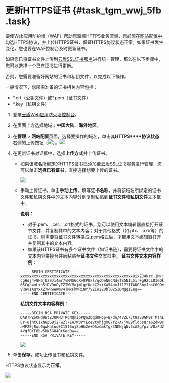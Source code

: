 # 更新HTTPS证书 {#task_tgm_wwj_5fb .task}

要使Web应用防护墙（WAF）帮助您监控HTTPS业务流量，您必须在[网站配置](intl.zh-CN/用户指南/接入WAF/网站配置.md#)中勾选HTTPS协议，并上传HTTPS证书，保证HTTPS协议状态正常。如果证书发生变化，您也要在WAF控制台及时更新证书。

如果您已将证书文件上传到[云盾SSL证书服务](https://yundunnext.console.aliyun.com/?p=casnext)进行统一管理，那么在以下步骤中，您可以选择一个已有证书进行更新。

否则，您需要准备好网站的证书和私钥文件，以完成以下操作。

一般情况下，您所需准备的证书相关内容包括：

-   \*.crt（公钥文件）或\*.pem（证书文件）
-   \*.key（私钥文件）

1.  登录[云盾Web应用防火墙控制台](https://yundun.console.aliyun.com/?p=waf)。 
2.  在页面上方选择地域：**中国大陆**、**海外地区**。 
3.  在**管理** \> **网站配置**页面，选择要操作的域名，单击其**HTTPS****协议状态**右侧的上传按钮（![](http://static-aliyun-doc.oss-cn-hangzhou.aliyuncs.com/assets/img/63378/154407457731794_zh-CN.png)）。![](http://static-aliyun-doc.oss-cn-hangzhou.aliyuncs.com/assets/img/63378/154407457731793_zh-CN.png)

 
4.  在更新证书对话框中，选择**上传方式**并上传证书。 
    -   如果该域名所绑定的HTTPS证书已添加至[云盾SSL证书服务](https://yundunnext.console.aliyun.com/?p=casnext)进行管理，您可以单击**选择已有证书**，直接选择想要上传的证书。

        ![](http://static-aliyun-doc.oss-cn-hangzhou.aliyuncs.com/assets/img/63378/154407457731795_zh-CN.png)

    -   手动上传证书。单击**手动上传**，填写**证书名称**，并将该域名所绑定的证书文件和私钥文件中的文本内容分别复制粘贴到**证书文件**和**私钥文件**文本框中。

        **说明：** 

        -   对于.pem、.cer、.crt格式的证书，您可以使用文本编辑器直接打开证书文件，并复制其中的文本内容；对于其他格式（如.pfx、.p7b等）的证书，则需要将证书文件转换成.pem格式后，才能用文本编辑器打开并复制其中的文本内容。
        -   如果该HTTPS证书有多个证书文件（如证书链），需要将证书文件中的文本内容拼接合并后粘贴至**证书文件**文本框中。
        **证书文件文本内容样例**：

        ```
        -----BEGIN CERTIFICATE-----
        xxxxxxxxxxxxxxxxxxxxxxxxxxxxxxxxxxxxxxxxxxxxxxxxxx8ixZJ4krc+1M+j2kcubVpsE2
        cgHdj4v8H6jUz9Ji4mr7vMNS6dXv8PUkl/qoDeNGCNdyTS5NIL5ir+g92cL8IGOkjgvhlqt9vc
        65Cgb4mL+n5+DV9uOyTZTW/MojmlgfUekC2xiXa54nxJf17Y1TADGSbyJbsC0Q9nIrHsPl8YKk
        vRWvIAqYxXZ7wRwWWmv4TMxFhWRiNY7yZIo2ZUhl02SIDNggIEeg==
        -----END CERTIFICATE-----
        ```

        **私钥文件文本内容样例**：

        ```
        -----BEGIN RSA PRIVATE KEY-----
        DADTPZoOHd9WtZ3UKHJTRgNQmioPQn2bqdKHop+B/dn/4VZL7Jt8zSDGM9sTMThLyvsmLQKBgQ
        Cr+ujntC1kN6pGBj2Fw2l/EA/W3rYEce2tyhjgmG7rZ+A/jVE9fld5sQra6ZdwBcQJaiygoIYo
        aMF2EjRwc0qwHaluq0C15f6ujSoHh2e+D5zdmkTg/3NKNjqNv6xA2gYpinVDzFdZ9Zujxvuh9o
        4Vqf0YF8bv5UK5G04RtKadOw==
        -----END RSA PRIVATE KEY-----
        ```

        ![](http://static-aliyun-doc.oss-cn-hangzhou.aliyuncs.com/assets/img/63378/154407457731796_zh-CN.png)

5.  单击**保存**，成功上传证书和私钥文件。 

HTTPS协议状态显示为**正常**。

![](http://static-aliyun-doc.oss-cn-hangzhou.aliyuncs.com/assets/img/63378/154407457731803_zh-CN.png)


